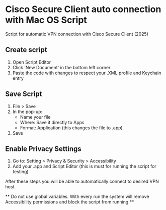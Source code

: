 # Cisco Secure Client auto connection with Mac OS Script
Script for automatic VPN connection with Cisco Secure Client (2025)

## Create script
1. Open Script Editor
2. Click 'New Document' in the bottom left corner
3. Paste the code with changes to respect your .XML profile and Keychain entry

## Save Script
1. File > Save
2. In the pop-up:
    - Name your file
    - Where: Save it directly to Apps
    - Format: Application (this changes the file to .app)
3. Save

## Enable Privacy Settings
1. Go to: Setting > Privacy & Security > Accessibility
2. Add your .app and Script Editor (this is must for running the script for testing)


After these steps you will be able to automatically connect to desired VPN host.

** Do not use global variables. With every run the system will remove Accessibility permissions and block the script from running.**
